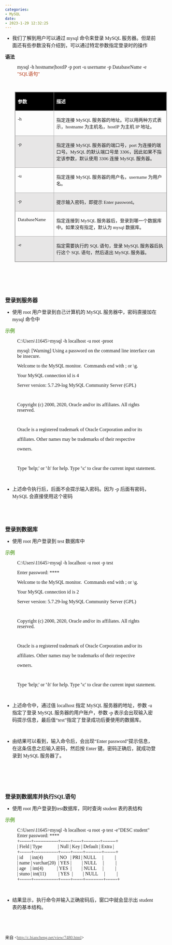```yaml
---
categories:
- MySQL
date:
- 2023-1-29 12:32:25
---
```


<ul style="list-style-type:disc">
    <li><span style="font-size:12.0pt"><span
                style="font-family:&quot;Microsoft YaHei UI&quot;">我们了解到用户可以通过</span></span><span
            style="font-size:12.0pt"><span style="font-family:&quot;Comic Sans MS&quot;"> mysql </span></span><span
            style="font-size:12.0pt"><span style="font-family:&quot;Microsoft YaHei UI&quot;">命令来登录</span></span><span
            style="font-size:12.0pt"><span style="font-family:&quot;Comic Sans MS&quot;"> MySQL </span></span><span
            style="font-size:12.0pt"><span
                style="font-family:&quot;Microsoft YaHei UI&quot;">服务器。但是前面还有些参数没有介绍到，可以通过特定参数指定登录时的操作</span></span>
    </li>
</ul>
<p><span style="font-size:12.0pt"><span
            style="font-family:&quot;Microsoft YaHei UI&quot;"><strong>语法</strong></span></span></p>
<p style="margin-left: 40px;"><span style="font-size:12.0pt"><span style="font-family:&quot;Comic Sans MS&quot;">mysql
            -h hostname|hostlP -p port -u username -p DatabaseName -e</span><span
            style="font-family:&quot;Comic Sans MS&quot;"><span style="color:#b43512"> "SQL</span></span><span
            style="font-family:&quot;Microsoft YaHei UI&quot;"><span style="color:#b43512">语句</span></span><span
            style="font-family:&quot;Comic Sans MS&quot;"><span style="color:#b43512">"</span></span></span></p>
<p><span style="font-size:12.0pt"><span style="font-family:&quot;Comic Sans MS&quot;"><span
                style="color:#b43512">&nbsp;</span></span></span></p>
<table summary="" cellspacing="0"
    style="border-collapse:collapse; border-color:#a3a3a3; border-style:solid; border-width:1px; margin-left:32px"
    class=" cke_show_border">
    <tbody>
        <tr>
            <td
                style="background-color:black; border-bottom:1px solid #a3a3a3; border-left:1px solid #a3a3a3; border-right:1px solid #a3a3a3; border-top:1px solid #a3a3a3; vertical-align:top; width:1.343in">
                <p><span style="font-size:11.5pt"><span style="font-family:&quot;Microsoft YaHei UI&quot;"><span
                                style="color:white"><strong>参数</strong></span></span></span></p>
            </td>
            <td
                style="background-color:black; border-bottom:1px solid #a3a3a3; border-left:1px solid #a3a3a3; border-right:1px solid #a3a3a3; border-top:1px solid #a3a3a3; vertical-align:top; width:6.6652in">
                <p><span style="font-size:11.5pt"><span style="font-family:&quot;Microsoft YaHei UI&quot;"><span
                                style="color:white"><strong>描述</strong></span></span></span></p>
            </td>
        </tr>
        <tr>
            <td
                style="border-bottom:1px solid #a3a3a3; border-left:1px solid #a3a3a3; border-right:1px solid #a3a3a3; border-top:1px solid #a3a3a3; vertical-align:top; width:1.343in">
                <p><span style="font-size:11.5pt"><span style="font-family:&quot;Comic Sans MS&quot;">-h</span></span>
                </p>
            </td>
            <td
                style="border-bottom:1px solid #a3a3a3; border-left:1px solid #a3a3a3; border-right:1px solid #a3a3a3; border-top:1px solid #a3a3a3; vertical-align:top; width:6.734in">
                <p><span style="font-size:11.5pt"><span
                            style="font-family:&quot;Microsoft YaHei UI&quot;">指定连接</span><span
                            style="font-family:&quot;Comic Sans MS&quot;"> MySQL </span><span
                            style="font-family:&quot;Microsoft YaHei UI&quot;">服务器的地址。可以用两种方式表示，</span><span
                            style="font-family:&quot;Comic Sans MS&quot;">hostname </span><span
                            style="font-family:&quot;Microsoft YaHei UI&quot;">为主机名，</span><span
                            style="font-family:&quot;Comic Sans MS&quot;">hostIP </span><span
                            style="font-family:&quot;Microsoft YaHei UI&quot;">为主机</span><span
                            style="font-family:&quot;Comic Sans MS&quot;"> IP </span><span
                            style="font-family:&quot;Microsoft YaHei UI&quot;">地址。</span></span></p>
            </td>
        </tr>
        <tr>
            <td
                style="background-color:#e7e6e6; border-bottom:1px solid #a3a3a3; border-left:1px solid #a3a3a3; border-right:1px solid #a3a3a3; border-top:1px solid #a3a3a3; vertical-align:top; width:1.343in">
                <p><span style="font-size:11.5pt"><span style="font-family:&quot;Comic Sans MS&quot;">-p</span></span>
                </p>
            </td>
            <td
                style="background-color:#e7e6e6; border-bottom:1px solid #a3a3a3; border-left:1px solid #a3a3a3; border-right:1px solid #a3a3a3; border-top:1px solid #a3a3a3; vertical-align:top; width:6.6979in">
                <p><span style="font-size:11.5pt"><span
                            style="font-family:&quot;Microsoft YaHei UI&quot;">指定连接</span><span
                            style="font-family:&quot;Comic Sans MS&quot;"> MySQL </span><span
                            style="font-family:&quot;Microsoft YaHei UI&quot;">服务器的端口号，</span><span
                            style="font-family:&quot;Comic Sans MS&quot;">port </span><span
                            style="font-family:&quot;Microsoft YaHei UI&quot;">为连接的端口号。</span><span
                            style="font-family:&quot;Comic Sans MS&quot;">MySQL </span><span
                            style="font-family:&quot;Microsoft YaHei UI&quot;">的默认端口号是</span><span
                            style="font-family:&quot;Comic Sans MS&quot;"> 3306</span><span
                            style="font-family:&quot;Microsoft YaHei UI&quot;">，因此如果不指定该参数，默认使用</span><span
                            style="font-family:&quot;Comic Sans MS&quot;"> 3306 </span><span
                            style="font-family:&quot;Microsoft YaHei UI&quot;">连接</span><span
                            style="font-family:&quot;Comic Sans MS&quot;"> MySQL </span><span
                            style="font-family:&quot;Microsoft YaHei UI&quot;">服务器。</span></span></p>
            </td>
        </tr>
        <tr>
            <td
                style="border-bottom:1px solid #a3a3a3; border-left:1px solid #a3a3a3; border-right:1px solid #a3a3a3; border-top:1px solid #a3a3a3; vertical-align:top; width:1.343in">
                <p><span style="font-size:11.5pt"><span style="font-family:&quot;Comic Sans MS&quot;">-u</span></span>
                </p>
            </td>
            <td
                style="border-bottom:1px solid #a3a3a3; border-left:1px solid #a3a3a3; border-right:1px solid #a3a3a3; border-top:1px solid #a3a3a3; vertical-align:top; width:6.6652in">
                <p><span style="font-size:11.5pt"><span
                            style="font-family:&quot;Microsoft YaHei UI&quot;">指定连接</span><span
                            style="font-family:&quot;Comic Sans MS&quot;"> MySQL </span><span
                            style="font-family:&quot;Microsoft YaHei UI&quot;">服务器的用户名，</span><span
                            style="font-family:&quot;Comic Sans MS&quot;">username </span><span
                            style="font-family:&quot;Microsoft YaHei UI&quot;">为用户名。</span></span></p>
            </td>
        </tr>
        <tr>
            <td
                style="background-color:#e7e6e6; border-bottom:1px solid #a3a3a3; border-left:1px solid #a3a3a3; border-right:1px solid #a3a3a3; border-top:1px solid #a3a3a3; vertical-align:top; width:1.343in">
                <p><span style="font-size:11.5pt"><span style="font-family:&quot;Comic Sans MS&quot;">-p</span></span>
                </p>
            </td>
            <td
                style="background-color:#e7e6e6; border-bottom:1px solid #a3a3a3; border-left:1px solid #a3a3a3; border-right:1px solid #a3a3a3; border-top:1px solid #a3a3a3; vertical-align:top; width:6.6652in">
                <p><span style="font-size:11.5pt"><span
                            style="font-family:&quot;Microsoft YaHei UI&quot;">提示输入密码，即提示</span><span
                            style="font-family:&quot;Comic Sans MS&quot;"> Enter password</span><span
                            style="font-family:&quot;Microsoft YaHei UI&quot;">。</span></span></p>
            </td>
        </tr>
        <tr>
            <td
                style="border-bottom:1px solid #a3a3a3; border-left:1px solid #a3a3a3; border-right:1px solid #a3a3a3; border-top:1px solid #a3a3a3; vertical-align:top; width:1.343in">
                <p><span style="font-size:11.5pt"><span
                            style="font-family:&quot;Comic Sans MS&quot;">DatabaseName</span></span></p>
            </td>
            <td
                style="border-bottom:1px solid #a3a3a3; border-left:1px solid #a3a3a3; border-right:1px solid #a3a3a3; border-top:1px solid #a3a3a3; vertical-align:top; width:6.6652in">
                <p><span style="font-size:11.5pt"><span
                            style="font-family:&quot;Microsoft YaHei UI&quot;">指定连接到</span><span
                            style="font-family:&quot;Comic Sans MS&quot;"> MySQL </span><span
                            style="font-family:&quot;Microsoft YaHei UI&quot;">服务器后，登录到哪一个数据库中。如果没有指定，默认为</span><span
                            style="font-family:&quot;Comic Sans MS&quot;"> mysql </span><span
                            style="font-family:&quot;Microsoft YaHei UI&quot;">数据库。</span></span></p>
            </td>
        </tr>
        <tr>
            <td
                style="background-color:#e7e6e6; border-bottom:1px solid #a3a3a3; border-left:1px solid #a3a3a3; border-right:1px solid #a3a3a3; border-top:1px solid #a3a3a3; vertical-align:top; width:1.343in">
                <p><span style="font-size:11.5pt"><span style="font-family:&quot;Comic Sans MS&quot;">-e</span></span>
                </p>
            </td>
            <td
                style="background-color:#e7e6e6; border-bottom:1px solid #a3a3a3; border-left:1px solid #a3a3a3; border-right:1px solid #a3a3a3; border-top:1px solid #a3a3a3; vertical-align:top; width:6.6652in">
                <p><span style="font-size:11.5pt"><span
                            style="font-family:&quot;Microsoft YaHei UI&quot;">指定需要执行的</span><span
                            style="font-family:&quot;Comic Sans MS&quot;"> SQL </span><span
                            style="font-family:&quot;Microsoft YaHei UI&quot;">语句，登录</span><span
                            style="font-family:&quot;Comic Sans MS&quot;"> MySQL </span><span
                            style="font-family:&quot;Microsoft YaHei UI&quot;">服务器后执行这个</span><span
                            style="font-family:&quot;Comic Sans MS&quot;"> SQL </span><span
                            style="font-family:&quot;Microsoft YaHei UI&quot;">语句，然后退出</span><span
                            style="font-family:&quot;Comic Sans MS&quot;"> MySQL </span><span
                            style="font-family:&quot;Microsoft YaHei UI&quot;">服务器。</span></span></p>
            </td>
        </tr>
    </tbody>
</table>
<p><span style="font-size:12.0pt"><span style="font-family:&quot;Microsoft YaHei UI&quot;"><span
                style="color:#70ad47">&nbsp;</span></span></span></p>
<p><span style="font-size:12.0pt"><span style="font-family:&quot;Microsoft YaHei UI&quot;"><span
                style="color:#70ad47">&nbsp;</span></span></span></p>
<p><span style="font-size:12.0pt"><span style="font-family:&quot;Microsoft YaHei UI&quot;"><span
                style="color:#70ad47">&nbsp;</span></span></span></p>
<p><span style="font-size:13.5pt"><span
            style="font-family:&quot;Microsoft YaHei UI&quot;"><strong>登录到服务器</strong></span></span></p>
<ul style="list-style-type:disc">
    <li><span style="font-size:12.0pt"><span style="font-family:&quot;Microsoft YaHei UI&quot;">使用</span></span><span
            style="font-size:12.0pt"><span style="font-family:&quot;Comic Sans MS&quot;"> root </span></span><span
            style="font-size:12.0pt"><span
                style="font-family:&quot;Microsoft YaHei UI&quot;">用户登录到自己计算机的</span></span><span
            style="font-size:12.0pt"><span style="font-family:&quot;Comic Sans MS&quot;"> MySQL </span></span><span
            style="font-size:12.0pt"><span
                style="font-family:&quot;Microsoft YaHei UI&quot;">服务器中，密码直接加在</span></span><span
            style="font-size:12.0pt"><span style="font-family:&quot;Comic Sans MS&quot;"> mysql </span></span><span
            style="font-size:12.0pt"><span style="font-family:&quot;Microsoft YaHei UI&quot;">命令中</span></span></li>
</ul>
<p><span style="font-size:12.0pt"><span style="font-family:&quot;Microsoft YaHei UI&quot;"><span
                style="color:#70ad47"><strong>示例</strong></span></span></span></p>
<p style="margin-left: 40px;"><span style="font-size:12.0pt"><span
            style="font-family:&quot;Comic Sans MS&quot;">C:\Users\11645&gt;mysql -h localhost -u root
            -proot</span></span></p>
<p style="margin-left: 40px;"><span style="font-size:12.0pt"><span style="font-family:&quot;Comic Sans MS&quot;">mysql:
            [Warning] Using a password on the command line interface can be insecure.</span></span></p>
<p style="margin-left: 40px;"><span style="font-size:12.0pt"><span style="font-family:&quot;Comic Sans MS&quot;">Welcome
            to the MySQL monitor.&nbsp; Commands end with ; or \g.</span></span></p>
<p style="margin-left: 40px;"><span style="font-size:12.0pt"><span style="font-family:&quot;Comic Sans MS&quot;">Your
            MySQL connection id is 4</span></span></p>
<p style="margin-left: 40px;"><span style="font-size:12.0pt"><span style="font-family:&quot;Comic Sans MS&quot;">Server
            version: 5.7.29-log MySQL Community Server (GPL)</span></span></p>
<p><span style="font-size:12.0pt"><span style="font-family:&quot;Comic Sans MS&quot;">&nbsp;</span></span></p>
<p style="margin-left: 40px;"><span style="font-size:12.0pt"><span
            style="font-family:&quot;Comic Sans MS&quot;">Copyright (c) 2000, 2020, Oracle and/or its affiliates. All
            rights reserved.</span></span></p>
<p style="margin-left: 40px;"><span style="font-size:12.0pt"><span
            style="font-family:&quot;Comic Sans MS&quot;">&nbsp;</span></span></p>
<p style="margin-left: 40px;"><span style="font-size:12.0pt"><span style="font-family:&quot;Comic Sans MS&quot;">Oracle
            is a registered trademark of Oracle Corporation and/or its</span></span></p>
<p style="margin-left: 40px;"><span style="font-size:12.0pt"><span
            style="font-family:&quot;Comic Sans MS&quot;">affiliates. Other names may be trademarks of their
            respective</span></span></p>
<p style="margin-left: 40px;"><span style="font-size:12.0pt"><span
            style="font-family:&quot;Comic Sans MS&quot;">owners.</span></span></p>
<p style="margin-left: 40px;"><span style="font-size:12.0pt"><span
            style="font-family:&quot;Comic Sans MS&quot;">&nbsp;</span></span></p>
<p style="margin-left: 40px;"><span style="font-size:12.0pt"><span style="font-family:&quot;Comic Sans MS&quot;">Type
            'help;' or '\h' for help. Type '\c' to clear the current input statement.</span></span></p>
<p><span style="font-size:12.0pt"><span style="font-family:&quot;Comic Sans MS&quot;">&nbsp;</span></span></p>
<ul style="list-style-type:disc">
    <li><span style="font-size:12.0pt"><span
                style="font-family:&quot;Microsoft YaHei UI&quot;">上述命令执行后，后面不会提示输入密码。因为</span></span><span
            style="font-size:12.0pt"><span style="font-family:&quot;Comic Sans MS&quot;"> -p </span></span><span
            style="font-size:12.0pt"><span style="font-family:&quot;Microsoft YaHei UI&quot;">后面有密码，</span></span><span
            style="font-size:12.0pt"><span style="font-family:&quot;Comic Sans MS&quot;">MySQL </span></span><span
            style="font-size:12.0pt"><span style="font-family:&quot;Microsoft YaHei UI&quot;">会直接使用这个密码</span></span>
    </li>
</ul>
<p><span style="font-size:13.5pt"><span style="font-family:&quot;Microsoft YaHei UI&quot;">&nbsp;</span></span></p>
<p><span style="font-size:13.5pt"><span style="font-family:&quot;Microsoft YaHei UI&quot;">&nbsp;</span></span></p>
<p><span style="font-size:13.5pt"><span
            style="font-family:&quot;Microsoft YaHei UI&quot;"><strong>登录到数据库</strong></span></span></p>
<ul style="list-style-type:disc">
    <li><span style="font-size:12.0pt"><span style="font-family:&quot;Microsoft YaHei UI&quot;">使用</span></span><span
            style="font-size:12.0pt"><span style="font-family:&quot;Comic Sans MS&quot;"> root </span></span><span
            style="font-size:12.0pt"><span style="font-family:&quot;Microsoft YaHei UI&quot;">用户登录到</span></span><span
            style="font-size:12.0pt"><span style="font-family:&quot;Comic Sans MS&quot;"> test </span></span><span
            style="font-size:12.0pt"><span style="font-family:&quot;Microsoft YaHei UI&quot;">数据库中</span></span></li>
</ul>
<p><span style="font-size:12.0pt"><span style="font-family:&quot;Microsoft YaHei UI&quot;"><span
                style="color:#70ad47"><strong>示例</strong></span></span></span></p>
<p style="margin-left: 40px;"><span style="font-size:12.0pt"><span
            style="font-family:&quot;Comic Sans MS&quot;">C:\Users\11645&gt;mysql -h localhost -u root -p
            test</span></span></p>
<p style="margin-left: 40px;"><span style="font-size:12.0pt"><span style="font-family:&quot;Comic Sans MS&quot;">Enter
            password: ****</span></span></p>
<p style="margin-left: 40px;"><span style="font-size:12.0pt"><span style="font-family:&quot;Comic Sans MS&quot;">Welcome
            to the MySQL monitor.&nbsp; Commands end with ; or \g.</span></span></p>
<p style="margin-left: 40px;"><span style="font-size:12.0pt"><span style="font-family:&quot;Comic Sans MS&quot;">Your
            MySQL connection id is 2</span></span></p>
<p style="margin-left: 40px;"><span style="font-size:12.0pt"><span style="font-family:&quot;Comic Sans MS&quot;">Server
            version: 5.7.29-log MySQL Community Server (GPL)</span></span></p>
<p><span style="font-size:12.0pt"><span style="font-family:&quot;Comic Sans MS&quot;">&nbsp;</span></span></p>
<p style="margin-left: 40px;"><span style="font-size:12.0pt"><span
            style="font-family:&quot;Comic Sans MS&quot;">Copyright (c) 2000, 2020, Oracle and/or its affiliates. All
            rights reserved.</span></span></p>
<p style="margin-left: 40px;"><span style="font-size:12.0pt"><span
            style="font-family:&quot;Comic Sans MS&quot;">&nbsp;</span></span></p>
<p style="margin-left: 40px;"><span style="font-size:12.0pt"><span style="font-family:&quot;Comic Sans MS&quot;">Oracle
            is a registered trademark of Oracle Corporation and/or its</span></span></p>
<p style="margin-left: 40px;"><span style="font-size:12.0pt"><span
            style="font-family:&quot;Comic Sans MS&quot;">affiliates. Other names may be trademarks of their
            respective</span></span></p>
<p style="margin-left: 40px;"><span style="font-size:12.0pt"><span
            style="font-family:&quot;Comic Sans MS&quot;">owners.</span></span></p>
<p style="margin-left: 40px;"><span style="font-size:12.0pt"><span
            style="font-family:&quot;Comic Sans MS&quot;">&nbsp;</span></span></p>
<p style="margin-left: 40px;"><span style="font-size:12.0pt"><span style="font-family:&quot;Comic Sans MS&quot;">Type
            'help;' or '\h' for help. Type '\c' to clear the current input statement.</span></span></p>
<p><span style="font-size:12.0pt"><span style="font-family:&quot;Comic Sans MS&quot;">&nbsp;</span></span></p>
<ul style="list-style-type:disc">
    <li><span style="font-size:12.0pt"><span
                style="font-family:&quot;Microsoft YaHei UI&quot;">上述命令中，通过值</span></span><span
            style="font-size:12.0pt"><span style="font-family:&quot;Comic Sans MS&quot;"> localhost </span></span><span
            style="font-size:12.0pt"><span style="font-family:&quot;Microsoft YaHei UI&quot;">指定</span></span><span
            style="font-size:12.0pt"><span style="font-family:&quot;Comic Sans MS&quot;"> MySQL </span></span><span
            style="font-size:12.0pt"><span
                style="font-family:&quot;Microsoft YaHei UI&quot;">服务器的地址，参数</span></span><span
            style="font-size:12.0pt"><span style="font-family:&quot;Comic Sans MS&quot;"> -u </span></span><span
            style="font-size:12.0pt"><span style="font-family:&quot;Microsoft YaHei UI&quot;">指定了登录</span></span><span
            style="font-size:12.0pt"><span style="font-family:&quot;Comic Sans MS&quot;"> MySQL </span></span><span
            style="font-size:12.0pt"><span
                style="font-family:&quot;Microsoft YaHei UI&quot;">服务器的用户账户，参数</span></span><span
            style="font-size:12.0pt"><span style="font-family:&quot;Comic Sans MS&quot;"> -p </span></span><span
            style="font-size:12.0pt"><span
                style="font-family:&quot;Microsoft YaHei UI&quot;">表示会出现输入密码提示信息，最后值</span></span><span
            style="font-size:12.0pt"><span style="font-family:&quot;Comic Sans MS&quot;">“test”</span></span><span
            style="font-size:12.0pt"><span
                style="font-family:&quot;Microsoft YaHei UI&quot;">指定了登录成功后要使用的数据库。</span></span></li>
</ul>
<p><span style="font-size:12.0pt"><span style="font-family:&quot;Comic Sans MS&quot;">&nbsp;</span></span></p>
<ul style="list-style-type:disc">
    <li><span style="font-size:12.0pt"><span
                style="font-family:&quot;Microsoft YaHei UI&quot;">由结果可以看到，输入命令后，会出现</span></span><span
            style="font-size:12.0pt"><span style="font-family:&quot;Comic Sans MS&quot;">“Enter
                password”</span></span><span style="font-size:12.0pt"><span
                style="font-family:&quot;Microsoft YaHei UI&quot;">提示信息，在这条信息之后输入密码，然后按</span></span><span
            style="font-size:12.0pt"><span style="font-family:&quot;Comic Sans MS&quot;"> Enter </span></span><span
            style="font-size:12.0pt"><span
                style="font-family:&quot;Microsoft YaHei UI&quot;">键。密码正确后，就成功登录到</span></span><span
            style="font-size:12.0pt"><span style="font-family:&quot;Comic Sans MS&quot;"> MySQL </span></span><span
            style="font-size:12.0pt"><span style="font-family:&quot;Microsoft YaHei UI&quot;">服务器了。</span></span></li>
</ul>
<p><span style="font-size:12.0pt"><span style="font-family:&quot;Microsoft YaHei UI&quot;">&nbsp;</span></span></p>
<p><span style="font-size:12.0pt"><span style="font-family:&quot;Microsoft YaHei UI&quot;">&nbsp;</span></span></p>
<p><span style="font-size:12.0pt"><span style="font-family:&quot;Microsoft YaHei UI&quot;">&nbsp;</span></span></p>
<p><span style="font-size:13.5pt"><strong><span
                style="font-family:&quot;Microsoft YaHei UI&quot;">登录到数据库并执行</span></strong><strong><span
                style="font-family:&quot;Comic Sans MS&quot;">SQL</span></strong><strong><span
                style="font-family:&quot;Microsoft YaHei UI&quot;">语句</span></strong></span></p>
<ul style="list-style-type:disc">
    <li><span style="font-size:12.0pt"><span style="font-family:&quot;Microsoft YaHei UI&quot;">使用</span></span><span
            style="font-size:12.0pt"><span style="font-family:&quot;Comic Sans MS&quot;"> root </span></span><span
            style="font-size:12.0pt"><span style="font-family:&quot;Microsoft YaHei UI&quot;">用户登录到</span></span><span
            style="font-size:12.0pt"><span style="font-family:&quot;Comic Sans MS&quot;">test</span></span><span
            style="font-size:12.0pt"><span
                style="font-family:&quot;Microsoft YaHei UI&quot;">数据库，同时查询</span></span><span
            style="font-size:12.0pt"><span style="font-family:&quot;Comic Sans MS&quot;"> student </span></span><span
            style="font-size:12.0pt"><span style="font-family:&quot;Microsoft YaHei UI&quot;">表的表结构</span></span></li>
</ul>
<p><span style="font-size:12.0pt"><span style="font-family:&quot;Microsoft YaHei UI&quot;"><span
                style="color:#70ad47"><strong>示例</strong></span></span></span></p>
<p style="margin-left: 40px;"><span style="font-family:&quot;Comic Sans MS&quot;"><span
            style="font-size:12.0pt">C:\Users\11645&gt;mysql -h localhost -u root -p test -e"DESC student"<br>Enter
            password: ****<br>+-------+---------------+------+-----+----------+--------+<br>| Field |
            Type&nbsp;&nbsp;&nbsp;&nbsp;&nbsp;&nbsp;&nbsp;&nbsp;&nbsp;&nbsp;&nbsp;&nbsp; | Null | Key | Default | Extra
            |<br>+-------+---------------+------+------+----------+-------+<br>| id&nbsp;&nbsp;&nbsp;
        </span>&nbsp;&nbsp;<span style="font-size:12.0pt">| int(4)&nbsp;&nbsp;&nbsp;&nbsp;&nbsp; </span>&nbsp; &nbsp;
        &nbsp; &nbsp;<span style="font-size:12.0pt">| NO&nbsp;&nbsp; | PRI | NULL&nbsp; &nbsp; &nbsp;|&nbsp;&nbsp;
        </span>&nbsp;&nbsp;&nbsp;<span style="font-size:12.0pt">&nbsp;&nbsp;&nbsp;&nbsp;|<br>| name | varchar(20)&nbsp;
            | YES |&nbsp;&nbsp; </span>&nbsp;&nbsp;&nbsp;<span style="font-size:12.0pt">&nbsp; &nbsp;| NULL&nbsp; &nbsp;
            &nbsp;|&nbsp;&nbsp;&nbsp;&nbsp;&nbsp; </span>&nbsp;&nbsp;&nbsp;<span style="font-size:12.0pt">&nbsp;|<br>|
            age </span>&nbsp;&nbsp;&nbsp;<span style="font-size:12.0pt">| int(4)&nbsp;&nbsp;&nbsp;
        </span>&nbsp;&nbsp;&nbsp;&nbsp;&nbsp;<span style="font-size:12.0pt">&nbsp; &nbsp;| YES&nbsp; |&nbsp;&nbsp;
        </span>&nbsp; &nbsp; &nbsp;&nbsp;<span style="font-size:12.0pt">| NULL&nbsp; &nbsp;
            &nbsp;|&nbsp;&nbsp;&nbsp;&nbsp;&nbsp; </span>&nbsp;&nbsp;&nbsp;<span style="font-size:12.0pt">&nbsp;|<br>|
            stuno</span> <span style="font-size:12.0pt">| int(11)&nbsp;&nbsp;&nbsp; </span>&nbsp; &nbsp;
        &nbsp;&nbsp;<span style="font-size:12.0pt">&nbsp;| YES&nbsp; |&nbsp;&nbsp;&nbsp; </span>&nbsp; &nbsp;
        &nbsp;<span style="font-size:12.0pt">| NULL&nbsp; &nbsp; &nbsp;|&nbsp;&nbsp;&nbsp;&nbsp;
        </span>&nbsp;&nbsp;&nbsp;<span
            style="font-size:12.0pt">&nbsp;&nbsp;|<br>+-------+---------------+------+------+-----------+-------+</span></span>
</p>
<p><span style="font-size:12.0pt"><span style="font-family:&quot;Microsoft YaHei UI&quot;">&nbsp;</span></span></p>
<ul style="list-style-type:disc">
    <li><span style="font-size:12.0pt"><span
                style="font-family:&quot;Microsoft YaHei UI&quot;">结果显示，执行命令并输入正确密码后，窗口中就会显示出</span></span><span
            style="font-size:12.0pt"><span style="font-family:&quot;Comic Sans MS&quot;"> student </span></span><span
            style="font-size:12.0pt"><span style="font-family:&quot;Microsoft YaHei UI&quot;">表的基本结构。</span></span></li>
</ul>
<p><span style="font-size:12.0pt"><span style="font-family:&quot;Comic Sans MS&quot;">&nbsp;</span></span></p>
<p><span style="font-size:12.0pt"><span style="font-family:&quot;Comic Sans MS&quot;">&nbsp;</span></span></p>
<p><span style="font-family:&quot;Microsoft YaHei UI&quot;">来自</span><span
        style="font-family:&quot;Comic Sans MS&quot;"> &lt;</span><a
        data-cke-saved-href="http://c.biancheng.net/view/7480.html" href="http://c.biancheng.net/view/7480.html"><span
            style="font-family:&quot;Comic Sans MS&quot;"><span
                style="color:#595959">http://c.biancheng.net/view/7480.html</span></span></a><span
        style="font-family:&quot;Comic Sans MS&quot;">&gt; </span></p>